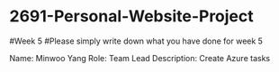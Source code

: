 # 2691-Personal-Website-Project
#Week 5
#Please simply write down what you have done for week 5

Name: Minwoo Yang
Role: Team Lead
Description: Create Azure tasks